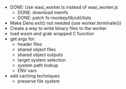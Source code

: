 - DONE: Use wasi_worker.ts instead of wasi_worker.js
    - DONE: download memfs
    - DONE: patch fs-monkey/lib/util/lists 
- Make Deno.exit() not needed (use worker.terminate())
- Create a way to write binary files to the worker
- load wasm and grab wrapped C function
- get args for:
    - header files
    - shared object files
    - shared object outputs
    - target system selection
    - system path lookup
    - ENV vars
- add caching techniques
    - preserve file system